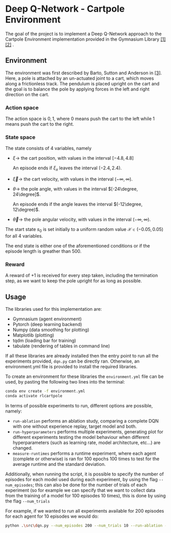 # Deep Q-Network - Cartpole Environment

The goal of the project is to implement a Deep Q-Network approach to the Cartpole Environment implementation provided in the Gymnasium Library 
[[1]](https://github.com/Farama-Foundation/Gymnasium)
[[2]](https://www.gymlibrary.dev/environments/classic_control/cart_pole/) .

## Environment 

The environment was first described by Barto, Sutton and Anderson in [[3]](https://ieeexplore.ieee.org/document/6313077).
Here, a pole is attached by an un-actuated joint to a cart, which moves along a frictionless track.
The pendulum is placed upright on the cart and the goal is to balance the pole by applying forces in the left and right direction on the cart.

### Action space 

The action space is ${0, 1}$, where $0$ means push the cart to the left while $1$ means push the cart to the right.

### State space 

The state consists of 4 variables, namely

-   $\xi \rightarrow$ the cart position, with values in the interval $[-4.8, 4.8]$ 

    An episode ends if $\xi_x$ leaves the interval $(-2.4, 2.4)$.

-   $\vec{\xi} \rightarrow$ the cart velocity, with values in the interval $(-\infty, \infty)$.

-   $\theta \rightarrow$ the pole angle, with values in the interval $[-24\degree, 24\degree]$.

    An episode ends if the angle leaves the interval $(-12\degree, 12\degree)$.

-   $\vec{\theta} \rightarrow$ the pole angular velocity, with values in the interval $(-\infty, \infty)$.

The start state $s_0$ is set initially to a uniform random value $\mathcal{X} \in (-0.05, 0.05)$ for all 4 variables.

The end state is either one of the aforementioned conditions or if the episode length is greather than 500.

### Reward

A reward of $+1$ is received for every step taken, including the termination step, as we want to keep the pole upright for as long as possible.


## Usage

The libraries used for this implementation are:

- Gymnasium   (agent environment)
- Pytorch     (deep learning backend)
- Numpy       (data smoothing for plotting)
- Matplotlib  (plotting)
- tqdm        (loading bar for training)
- tabulate    (rendering of tables in command line)

If all these libraries are already installed then the entry point to run all the experiments provided, ```dqn.py``` can be directly ran. Otherwise, an environment.yml file is provided to install the required libraries.

To create an environment for these libraries the ```environment.yml``` file can be used, by pasting the following two lines into the terminal:

```bash
conda env create -f environment.yml
conda activate rlcartpole
```

In terms of possible experiments to run, different options are possible, namely:

- ```run-ablation``` performs an ablation study, comparing a complete DQN with one without experience replay, target model and both.
- ```run-hyperparameters``` performs multiple experiments, generating plot for different experiments testing the model behaviour when different hyperparameters (such as learning rate, model architecture, etc...) are changed.
- ```measure-runtimes``` performs a runtime experiment, where each agent (complete or otherwise) is ran for 100 epochs 100 times to test for the average runtime and the standard deviation.

Additionally, when running the script, it is possible to specify the number of episodes for each model used during each experiment, by using the flag ```--num_episodes```; this can also be done for the number of trials of each experiment (so for example we can specify that we want to collect data from the training of a model for 100 episodes 10 times), this is done by using the flag ```--num_trials```

For example, if we wanted to run all experiments available for 200 episodes for each agent for 10 episodes we would do:

```bash
python .\src\dqn.py --num_episodes 200 --num_trials 10 --run-ablation --run_hyperparameters --measure-runtimes
```
